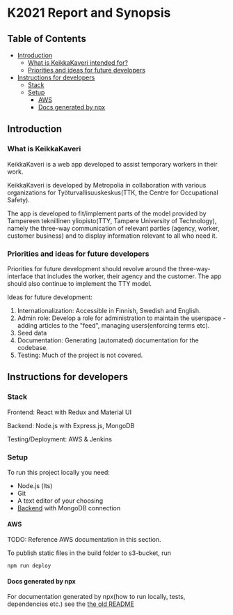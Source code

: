 # K2021 Report and Synopsis #

## Table of Contents ##
* [Introduction](#introduction)
    * [What is KeikkaKaveri intended for?](#what-is-keikkakaveri)
    * [Priorities and ideas for future developers](#priorities-and-ideas)
* [Instructions for developers](#insctruction-for-developers)
  * [Stack](#stack)
  * [Setup](#setup)
    * [AWS](#aws)
    * [Docs generated by npx](#docs-generated)

## Introduction

### What is KeikkaKaveri

KeikkaKaveri is a web app developed to assist temporary workers in their work.

KeikkaKaveri is developed by Metropolia in collaboration with various organizations for Työturvallisuuskeskus(TTK, the Centre for Occupational Safety). 

The app is developed to fit/implement parts of the model provided by Tampereen teknillinen yliopisto(TTY, Tampere University of Technology), namely the three-way communication of relevant parties (agency, worker, customer business) and to display information relevant to all who need it.


### Priorities and ideas for future developers

Priorities for future development should revolve around the three-way-interface that includes the worker, their agency and the customer. The app should also continue to implement the TTY model.

Ideas for future development:
  1. Internationalization: Accessible in Finnish, Swedish and English.
  2. Admin role: Develop a role for administration to maintain the userspace - adding articles to the "feed", managing users(enforcing terms etc).
  3. Seed data 
  4. Documentation: Generating (automated) documentation for the codebase.
  5. Testing: Much of the project is not covered.


## Instructions for developers

### Stack

Frontend: React with Redux and Material UI

Backend: Node.js with Express.js, MongoDB

Testing/Deployment: AWS & Jenkins

### Setup

To run this project locally you need:

* Node.js (lts)
* Git
* A text editor of your choosing
* [Backend](https://github.com/Kestava-keikkatyo/innoBackend) with MongoDB connection

#### AWS

TODO:
Reference AWS documentation in this section.

To publish static files in the build folder to s3-bucket, run
```
npm run deploy
```


#### Docs generated by npx

For documentation generated by npx(how to run locally, tests, dependencies etc.) see the [the old README](https://github.com/Kestava-keikkatyo/innoFrontend/blob/development/README_old.md)

